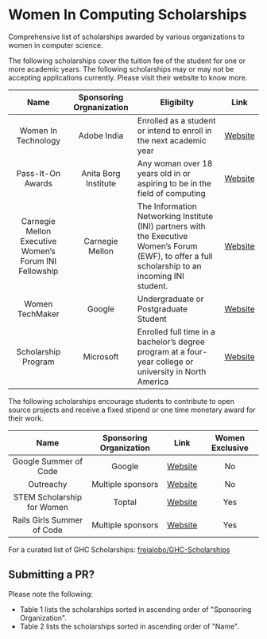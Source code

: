 # Women In Computing Scholarships

Comprehensive list of scholarships awarded by various organizations to women in computer science. 

The following scholarships cover the tuition fee of the student for one or more academic years. The following scholarships may or may not be accepting applications currently. Please visit their website to know more. 

| Name | Sponsoring Orgnanization | Eligibilty | Link |
|:----------:|:-------------:|------------------|:------------:|
| Women In Technology | Adobe India | Enrolled as a student or intend to enroll in the next academic year | [Website](https://research.adobe.com/scholarship/) |
| Pass-It-On Awards | Anita Borg Institute | Any woman over 18 years old in or aspiring to be in the field of computing | [Website](http://anitaborg.org/awards-grants/pass-it-on-awards-program/) |
| Carnegie Mellon Executive Women’s Forum INI Fellowship | Carnegie Mellon | The Information Networking Institute (INI) partners with the Executive Women’s Forum (EWF), to offer a full scholarship to an incoming INI student. | [Website](https://www.cmu.edu/ini/admissions/financial/scholarship.html) |
| Women TechMaker | Google | Undergraduate or Postgraduate Student | [Website](https://www.womentechmakers.com/scholars) |
| Scholarship Program | Microsoft | Enrolled full time in a bachelor’s degree program at a four-year college or university in North America | [Website](https://careers.microsoft.com/us/en/usscholarshipprogram) |

The following scholarships encourage students to contribute to open source projects and receive a fixed stipend or one time monetary award for their work. 

| Name | Sponsoring Organization | Link | Women Exclusive |
|:----------:|:-------------:|:------------------:|:------------:|
| Google Summer of Code | Google | [Website](https://developers.google.com/open-source/gsoc/) | No |
| Outreachy | Multiple sponsors | [Website](https://www.gnome.org/outreachy/) | No |
| STEM Scholarship for Women | Toptal | [Website](https://www.toptal.com/scholarships) | Yes |
| Rails Girls Summer of Code | Multiple sponsors | [Website](http://railsgirlssummerofcode.org/) | Yes |

For a curated list of GHC Scholarships: [freialobo/GHC-Scholarships](https://github.com/freialobo/GHC-Scholarships)

## Submitting a PR?

Please note the following:

* Table 1 lists the scholarships sorted in ascending order of "Sponsoring Organization".
* Table 2 lists the scholarships sorted in ascending order of "Name".
